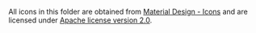 All icons in this folder are obtained from [Material Design - Icons](https://material.io/resources/icons) and are licensed under [Apache license version 2.0](https://www.apache.org/licenses/LICENSE-2.0.html).